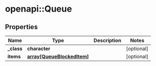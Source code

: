 # openapi::Queue


## Properties
Name | Type | Description | Notes
------------ | ------------- | ------------- | -------------
**_class** | **character** |  | [optional] 
**items** | [**array[QueueBlockedItem]**](QueueBlockedItem.md) |  | [optional] 


